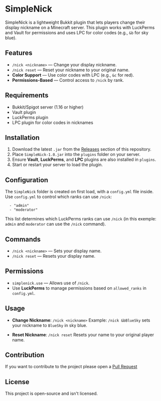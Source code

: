 # SimpleNick

SimpleNick is a lightweight Bukkit plugin that lets players change their display nickname on a Minecraft server. This plugin works with LuckPerms and Vault for permissions and uses LPC for color codes (e.g., `&b` for sky blue).

## Features

- `/nick <nickname>` — Change your display nickname.
- `/nick reset` — Reset your nickname to your original name.
- **Color Support** — Use color codes with LPC (e.g., `&c` for red).
- **Permissions-Based** — Control access to `/nick` by rank.

## Requirements

- Bukkit/Spigot server (1.16 or higher)
- Vault plugin
- LuckPerms plugin
- LPC plugin for color codes in nicknames

## Installation

1. Download the latest `.jar` from the [Releases](https://github.com/YoImDark/SimpleNick/releases/) section of this repository.
2. Place `SimpleNick-1.0.jar` into the `plugins` folder on your server.
3. Ensure **Vault**, **LuckPerms**, and **LPC** plugins are also installed in `plugins`.
4. Start or restart your server to load the plugin.

## Configuration

The `SimpleNick` folder is created on first load, with a `config.yml` file inside. Use `config.yml` to control which ranks can use `/nick`:

```allowed_ranks:
  - "admin"
  - "moderator"
```

This list determines which LuckPerms ranks can use `/nick` (in this exemple: `admin` and `moderator` can use the `/nick` command).

## Commands

- `/nick <nickname>` — Sets your display name.
- `/nick reset` — Resets your display name.

## Permissions
- `simplenick.use` — Allows use of `/nick`.
- Use **LuckPerms** to manage permissions based on `allowed_ranks` in `config.yml`.

## Usage

- **Change Nickname**: `/nick <nickname>`
Example: `/nick &bBlueSky` sets your nickname to `BlueSky` in sky blue.

- **Reset Nickname**: `/nick reset`
Resets your name to your original player name.

## Contribution

If you want to contribute to the project please open a [Pull Request](https://github.com/YoImDark/SimpleNick/pulls)

## License

This project is open-source and isn't licensed.
